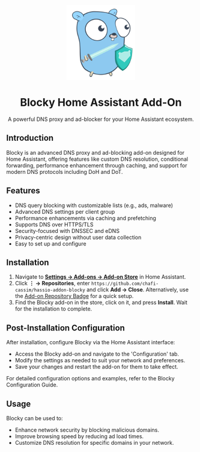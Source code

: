 <div align="center">
  <img height="200" src="https://github.com/0xERR0R/blocky/blob/main/docs/blocky.svg">
  <h1>Blocky Home Assistant Add-On</h1>
  <p>A powerful DNS proxy and ad-blocker for your Home Assistant ecosystem.</p>
</div>

## Introduction

Blocky is an advanced DNS proxy and ad-blocking add-on designed for Home Assistant, offering features like custom DNS resolution, conditional forwarding, performance enhancement through caching, and support for modern DNS protocols including DoH and DoT.

## Features

- DNS query blocking with customizable lists (e.g., ads, malware)
- Advanced DNS settings per client group
- Performance enhancements via caching and prefetching
- Supports DNS over HTTPS/TLS
- Security-focused with DNSSEC and eDNS
- Privacy-centric design without user data collection
- Easy to set up and configure

## Installation

1. Navigate to **[Settings → Add-ons → Add-on Store](https://my.home-assistant.io/redirect/supervisor_store/)** in Home Assistant.
2. Click **⋮ → Repositories**, enter `https://github.com/chafi-cassim/hassio-addon-blocky` and click **Add → Close**. Alternatively, use the [Add-on Repository Badge](https://my.home-assistant.io/redirect/supervisor_add_addon_repository/?repository_url=https%3A%2F%2Fgithub.com%2Frobocopklaus%2Fhassio-addon-blocky) for a quick setup.
3. Find the Blocky add-on in the store, click on it, and press **Install**. Wait for the installation to complete.

## Post-Installation Configuration

After installation, configure Blocky via the Home Assistant interface:

- Access the Blocky add-on and navigate to the 'Configuration' tab.
- Modify the settings as needed to suit your network and preferences.
- Save your changes and restart the add-on for them to take effect.

For detailed configuration options and examples, refer to the Blocky Configuration Guide.

## Usage

Blocky can be used to:

- Enhance network security by blocking malicious domains.
- Improve browsing speed by reducing ad load times.
- Customize DNS resolution for specific domains in your network.
